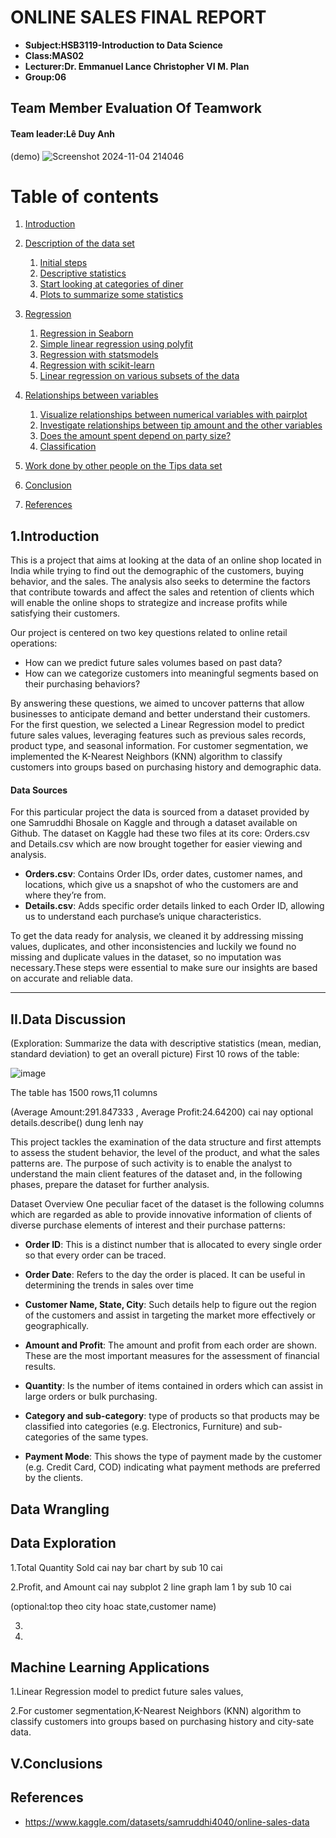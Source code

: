 # ONLINE SALES FINAL REPORT
- **Subject:HSB3119-Introduction to Data Science**
- **Class:MAS02**
- **Lecturer:Dr. Emmanuel Lance Christopher VI M. Plan**
- **Group:06**

## Team Member Evaluation Of Teamwork
#### Team leader:Lê Duy Anh
(demo)
![Screenshot 2024-11-04 214046](https://github.com/user-attachments/assets/4a3958b0-8ff8-4a17-b5c2-17b65b3f865c)

# Table of contents
1. [Introduction](#introduction)

2. [Description of the data set](#section2)
    1. [Initial steps](#sec2p1)
    2. [Descriptive statistics](#sec2p2)
    3. [Start looking at categories of diner](#sec2p3)
    4. [Plots to summarize some statistics](#sec2p4)

3. [Regression](#section3)
    1. [Regression in Seaborn](#sec3p1)
    2. [Simple linear regression using polyfit](#sec3p2)
    3. [Regression with statsmodels](#sec3p3)
    4. [Regression with scikit-learn](#sec3p4)
    5. [Linear regression on various subsets of the data](#sec3p5)
    
4. [Relationships between variables](#section4)
    1. [Visualize relationships between numerical variables with pairplot](#sec4p1)
    2. [Investigate relationships between tip amount and the other variables](#sec4p2)
    3. [Does the amount spent depend on party size?](#sec4p3)
    4. [Classification](#sec4p4)
    
5. [Work done by other people on the Tips data set](#section5)
    
6. [Conclusion](#conclusion)

9. [References](#references)


## 1.Introduction  <a name="introduction"></a>

This is a project that aims at looking at the data of an online shop located in India while trying to find out the demographic of the customers, buying behavior, and the sales. The analysis also seeks to determine the factors that contribute towards and affect the sales and retention of clients which will enable the online shops to strategize and increase profits while satisfying their customers.

Our project is centered on two key questions related to online retail operations:

- How can we predict future sales volumes based on past data?
- How can we categorize customers into meaningful segments based on their purchasing behaviors?
  
By answering these questions, we aimed to uncover patterns that allow businesses to anticipate demand and better understand their customers. For the first question, we selected a Linear Regression model to predict future sales values, leveraging features such as previous sales records, product type, and seasonal information. For customer segmentation, we implemented the K-Nearest Neighbors (KNN) algorithm to classify customers into groups based on purchasing history and demographic data.

#### Data Sources

For this particular project the data is sourced from a dataset provided by one Samruddhi Bhosale on Kaggle and through a dataset available on Github. The dataset on Kaggle had these two files at its core: Orders.csv and Details.csv which are now brought together for easier viewing and analysis.

- **Orders.csv**: Contains Order IDs, order dates, customer names, and locations, which give us a snapshot of who the customers are and where they’re from.
- **Details.csv**: Adds specific order details linked to each Order ID, allowing us to understand each purchase’s unique characteristics.
  
To get the data ready for analysis, we cleaned it by addressing missing values, duplicates, and other inconsistencies and luckily we found no missing and duplicate values in the dataset, so no imputation was necessary.These steps were essential to make sure our insights are based on accurate and reliable data.

---

## II.Data Discussion
(Exploration: Summarize the data with descriptive statistics (mean, median, standard deviation) to get an overall picture)
First 10 rows of the table:

![image](https://github.com/user-attachments/assets/83f3622a-4176-4274-bb53-581221cb72df)

The table has 1500 rows,11 columns

(Average Amount:291.847333 , Average Profit:24.64200) cai nay optional
details.describe() dung lenh nay

This project tackles the examination of the data structure and first attempts to assess the student behavior, the level of the product, and what the sales patterns are. The purpose of such activity is to enable the analyst to understand the main client features of the dataset and, in the following phases, prepare the dataset for further analysis.

Dataset Overview
One peculiar facet of the dataset is the following columns which are regarded as able to provide innovative information of clients of diverse purchase elements of interest and their purchase patterns:

- **Order ID**: This is a distinct number that is allocated to every single order so that every order can be traced.

- **Order Date**: Refers to the day the order is placed. It can be useful in determining the trends in sales over time

- **Customer Name, State, City**: Such details help to figure out the region of the customers and assist in targeting the market more effectively or geographically.

- **Amount and Profit**: The amount and profit from each order are shown. These are the most important measures for the assessment of financial results.

- **Quantity**: Is the number of items contained in orders which can assist in large orders or bulk purchasing.

- **Category and sub-category**: type of products so that products may be classified into categories (e.g. Electronics, Furniture) and sub-categories of the same types.

- **Payment Mode**: This shows the type of payment made by the customer (e.g. Credit Card, COD) indicating what payment methods are preferred by the clients.

## Data Wrangling 

## Data Exploration

1.Total Quantity Sold cai nay bar chart by sub 10 cai

2.Profit, and Amount cai nay subplot 2 line graph lam 1 by sub 10 cai

(optional:top theo city hoac state,customer name)

3.

4.

## Machine Learning Applications
1.Linear Regression model to predict future sales values,

2.For customer segmentation,K-Nearest Neighbors (KNN) algorithm to classify customers into groups based on purchasing history and city-sate data.


## V.Conclusions


## References

- https://www.kaggle.com/datasets/samruddhi4040/online-sales-data




